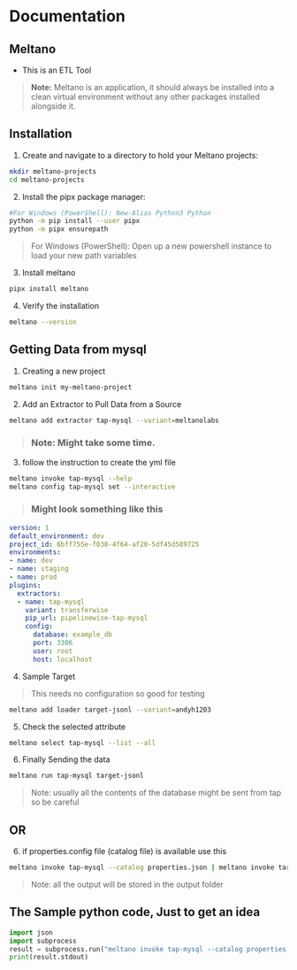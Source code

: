# Documentation
## Meltano 
* This is an ETL Tool 
> **Note:**  Meltano is an application, it should always be installed into a clean virtual environment without any other packages installed alongside it.
## Installation
1. Create and navigate to a directory to hold your Meltano projects:
``` BASH
mkdir meltano-projects
cd meltano-projects
```
2. Install the pipx package manager:
``` BASH
#For Windows (PowerShell): New-Alias Python3 Python
python -m pip install --user pipx
python -m pipx ensurepath
```
> For Windows (PowerShell): Open up a new powershell instance to load your new path variables

3. Install meltano
```BASH
pipx install meltano
```
4. Verify the installation
```BASH
meltano --version
```

## Getting Data from mysql
1. Creating a new project
```BASH
meltano init my-meltano-project
```
2. Add an Extractor to Pull Data from a Source
``` BASH
meltano add extractor tap-mysql --variant=meltanolabs
```
> ### Note: Might take some time.
3. follow the instruction to create the yml file
``` BASH
meltano invoke tap-mysql --help
meltano config tap-mysql set --interactive
```

>### Might look something like this
``` yml
version: 1
default_environment: dev
project_id: 6bff755e-f038-4f64-af20-5df45d589725
environments:
- name: dev
- name: staging
- name: prod
plugins:
  extractors:
  - name: tap-mysql
    variant: transferwise
    pip_url: pipelinewise-tap-mysql
    config:
      database: example_db
      port: 3306
      user: root
      host: localhost
```
4. Sample Target
> This needs no configuration so good for testing
``` bash
meltano add loader target-jsonl --variant=andyh1203
```

5. Check the selected attribute
``` BASH
meltano select tap-mysql --list --all
```

6. Finally Sending the data
``` BASH
meltano run tap-mysql target-jsonl
```
> Note: usually all the contents of the database might be sent from tap so be careful
## OR
6. if properties.config file (catalog file) is available use this 
```BASH
meltano invoke tap-mysql --catalog properties.json | meltano invoke target-jsonl
```

> Note: all the output will be stored in the output folder

## The Sample python code, Just to get an idea
``` python
import json
import subprocess
result = subprocess.run("meltano invoke tap-mysql --catalog properties.json", capture_output=True, text=True)
print(result.stdout)
```
